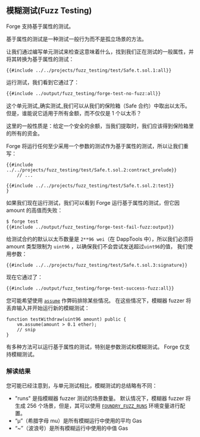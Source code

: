## 模糊测试(Fuzz Testing)

Forge 支持基于属性的测试。

基于属性的测试是一种测试一般行为而不是孤立场景的方法。

让我们通过编写单元测试来检查这意味着什么，找到我们正在测试的一般属性，并将其转换为基于属性的测试：

```solidity
{{#include ../../projects/fuzz_testing/test/Safe.t.sol.1:all}}
```

运行测试，我们看到它通过了：

```sh
{{#include ../output/fuzz_testing/forge-test-no-fuzz:all}}
```

这个单元测试_确实测试_我们可以从我们的保险箱（Safe 合约）中取出以太币。 但是，谁能说它适用于所有金额，而不仅仅是 1 个以太币？

这里的一般性质是：给定一个安全的余额，当我们提取时，我们应该得到保险箱里的所有的资金。

Forge 将运行任何至少采用一个参数的测试作为基于属性的测试，所以让我们重写：

```solidity
{{#include ../../projects/fuzz_testing/test/Safe.t.sol.2:contract_prelude}}
    // ...

{{#include ../../projects/fuzz_testing/test/Safe.t.sol.2:test}}
}
```

如果我们现在运行测试，我们可以看到 Forge 运行基于属性的测试，但它因 amount 的高值而失败：

```sh
$ forge test
{{#include ../output/fuzz_testing/forge-test-fail-fuzz:output}}
```

给测试合约的默认以太币数量是 `2**96 wei`（在 DappTools 中），所以我们必须将 amount 类型限制为 `uint96` ，以确保我们不会尝试发送超过`uint96`的值， 我们使用参数：

```solidity
{{#include ../../projects/fuzz_testing/test/Safe.t.sol.3:signature}}
```

现在它通过了：

```sh
{{#include ../output/fuzz_testing/forge-test-success-fuzz:all}}
```

您可能希望使用 [`assume`](../cheatcodes/assume.md) 作弊码排除某些情况。 在这些情况下，模糊器 fuzzer 将丢弃输入并开始运行新的模糊测试：

```solidity
function testWithdraw(uint96 amount) public {
    vm.assume(amount > 0.1 ether);
    // snip
}
```

有多种方法可以运行基于属性的测试，特别是参数测试和模糊测试。 Forge 仅支持模糊测试。

### 解读结果

您可能已经注意到，与单元测试相比，模糊测试的总结略有不同：

- "runs" 是指模糊器 fuzzer 测试的场景数量。 默认情况下，模糊器 fuzzer 将生成 256 个场景，但是，其可以使用 [`FOUNDRY_FUZZ_RUNS`](../reference/config/testing.md#runs) 环境变量进行配置。
- “μ”（希腊字母 mu）是所有模糊运行中使用的平均 Gas
- “~”（波浪号）是所有模糊运行中使用的中值 Gas
